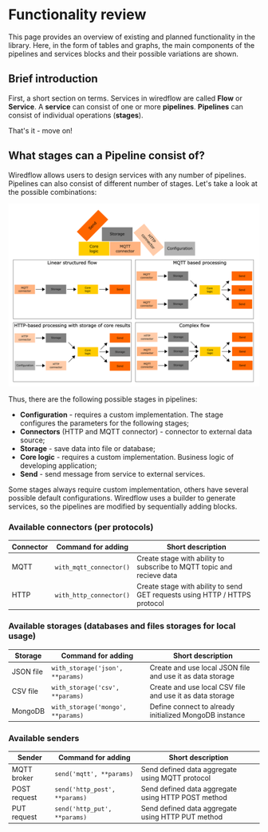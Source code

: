 # Functionality review

This page provides an overview of existing and planned functionality in the library. 
Here, in the form of tables and graphs, the main components of the pipelines and services 
blocks and their possible variations are shown. 

## Brief introduction 

First, a short section on terms. Services in wiredflow are called **Flow** or **Service**. 
A **service** can consist of one or more **pipelines**. 
**Pipelines** can consist of individual operations (**stages**). 

That's it - move on!

## What stages can a Pipeline consist of?

Wiredflow allows users to design services with any number of pipelines. Pipelines can also consist of different number of stages.
Let's take a look at the possible combinations: 

<img src="https://raw.githubusercontent.com/wiredhut/wiredflow/main/docs/media/flow_examples.png" width="800"/>

Thus, there are the following possible stages in pipelines:
* **Configuration** - requires a custom implementation. The stage configures the parameters for the following stages;
* **Connectors** (HTTP and MQTT connector) - connector to external data source;
* **Storage** - save data into file or database;
* **Core logic** - requires a custom implementation. Business logic of developing application;
* **Send** - send message from service to external services.

Some stages always require custom implementation, others have several possible default configurations.
Wiredflow uses a builder to generate services, so the pipelines are modified by sequentially adding blocks. 

### Available connectors (per protocols)

| Connector |   Command for adding    | Short description                                                          |
|-----------|-------------------------|----------------------------------------------------------------------------|
| MQTT      | `with_mqtt_connector()` | Create stage with ability to subscribe to MQTT topic and recieve data      |
| HTTP      | `with_http_connector()` | Create stage with ability to send GET requests using HTTP / HTTPS protocol |

### Available storages (databases and files storages for local usage)

|  Storage  |      Command for adding           | Short description                                             |
|-----------|-----------------------------------|---------------------------------------------------------------|
| JSON file | `with_storage('json', **params)`  | Create and use local JSON file and use it as data storage     |
| CSV file  | `with_storage('csv', **params)`   | Create and use local CSV file and use it as data storage      |
| MongoDB   | `with_storage('mongo', **params)` | Define connect to already initialized MongoDB instance        |

### Available senders

|  Sender       |      Command for adding       | Short description                                        |
|---------------|-------------------------------|----------------------------------------------------------|
| MQTT broker   | `send('mqtt', **params)`      | Send defined data aggregate using MQTT protocol          |
| POST request  | `send('http_post', **params)` | Send defined data aggregate using HTTP POST method       |
| PUT request   | `send('http_put', **params)`  | Send defined data aggregate using HTTP PUT method        |

